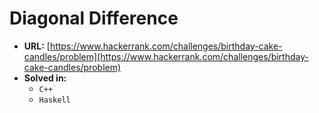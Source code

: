 # Diagonal Difference

* **URL:** [https://www.hackerrank.com/challenges/birthday-cake-candles/problem](https://www.hackerrank.com/challenges/birthday-cake-candles/problem)
* **Solved in:**
    * `C++`
    * `Haskell`
